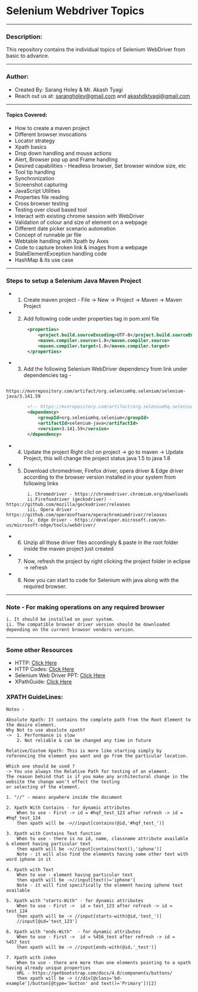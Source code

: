 # Selenium Webdriver Topics
---
### Description:
This repository contains the individual topics of Selenium WebDriver from basic to advance.

---

### Author:
* Created By: Sarang Holey & Mr. Akash Tyagi
* Reach out us at: sarangholey@gmail.com and akashdktyagi@gmail.com

---

#### Topics Covered:
* How to create a maven project
* Different browser invocations
* Locator strategy 
* Xpath basics
* Drop down handling and mouse actions
* Alert, Browser pop up and Frame handling
* Desired capabilities - Headless browser, Set browser window size, etc
* Tool tip handling
* Synchronization
* Screenshot capturing
* JavaScript Utilities
* Properties file reading
* Cross browser testing
* Testing over cloud based tool
* Interact with existing chrome session with WebDriver
* Validation of colour and size of element on a webpage
* Different date picker scenario automation
* Concept of runnable jar file
* Webtable handling with Xpath by Axes
* Code to capture broken link & images from a webpage
* StaleElementException handling code
* HashMap & its use case

---

### Steps to setup a Selenium Java Maven Project
* 1. Create maven project - File -> New -> Project -> Maven -> Maven Project
* 2. Add following code under properties tag in pom.xml file

```xml
		<properties>
			<project.build.sourceEncoding>UTF-8</project.build.sourceEncoding>
			<maven.compiler.source>1.8</maven.compiler.source>
			<maven.compiler.target>1.8</maven.compiler.target>
		</properties>
```

* 3. Add the following Selenium WebDriver dependency from link under dependencies tag - 

```
		https://mvnrepository.com/artifact/org.seleniumhq.selenium/selenium-java/3.141.59 
```

```xml
		<!-- https://mvnrepository.com/artifact/org.seleniumhq.selenium/selenium-java -->
		<dependency>
		    <groupId>org.seleniumhq.selenium</groupId>
		    <artifactId>selenium-java</artifactId>
		    <version>3.141.59</version>
		</dependency>
```

* 4. Update the project Right clicl on project -> go to maven -> Update Project, this will change the project status java 1.5 to java 1.8
* 5. Download chromedriver, Firefox driver, opera driver & Edge driver according to the browser version installed in your system from following links

``` 
		i. Chromedriver - https://chromedriver.chromium.org/downloads
		ii.Firefoxdriver (geckodriver) - https://github.com/mozilla/geckodriver/releases
		iii. Opera driver - https://github.com/operasoftware/operachromiumdriver/releases
		Iv. Edge driver - https://developer.microsoft.com/en-us/microsoft-edge/tools/webdriver/
```

* 6. Unzip all those driver files accordingly & paste in the root folder inside the maven project just created
* 7. Now, refresh the project by right clicking the project folder in eclipse -> refresh
* 8. Now you can start to code for Selenium with java along with the required browser.

---

### Note - For making operations on any required browser
	i. It should be installed on your system.
	ii. The compatible browser driver version should be downloaded depending on the current browser vendors version.

---

### Some other Resources

* HTTP: [Click Here](HttpRequest.jpg)
* HTTP Codes: [Click Here](http-status-code.png)
* Selenium Web Driver PPT: [Click Here](Selenium%20Webdriver.pptx)
* XPathGuide: [Click Here](XpathGuide.txt)

### XPATH GuideLines:

```text
Notes - 

Absolute Xpath: It contains the complete path from the Root Element to the desire element.
Why Not to use absolute xpath?
-> 	1. Performance is slow
	2. Not reliable & can be changed any time in future 

Relative/Custom Xpath: This is more like starting simply by referencing the element you want and go from the particular location.

Which one should be used ?
-> You use always the Relative Path for testing of an element. 
The reason behind that is if you make any architectural change in the website the change won't effect the testing 
or selecting of the element.

1. "//" - means anywhere inside the document

2. Xpath With Contains - for dynamic attributes
	When to use - First -> id = #hqf_test_123 after refresh -> id = #hqf_test_124
	then xpath will be ->//input[contains(@id,'#hqf_test_')]
	
3. Xpath with Contains Text function
	When to use - there is no id, name, classname attribute available & element having particular text
	then xpath will be ->//input[contains(text(),'iphone')]
	Note - it will also find the elements having some other text with word iphone in it
	
4. Xpath with Text 
	When to use - element having particular text
	then xpath will be ->//input[text()='iphone']
	Note - it will find specifically the element having iphone text available
	
5. Xpath with "starts-With" - for dynamic attributes
	When to use - First ->  id = test_123 after refresh -> id = test_124
	then xpath will be -> //input[starts-with(@id,'test_')]
	//input[@id='test_123']

6. Xpath with "ends-With"  - for dynamic attributes
	When to use - First ->  id = %456_test after refresh -> id = %457_test
	then xpath will be -> //input[ends-with(@id,'_test')]

7. Xpath with index
	When to use - there are more than one elements pointing to a xpath having already unique properties
	URL - https://getbootstrap.com/docs/4.0/components/buttons/
	then xpath will be -> (//div[@class='bd-example']/button[@type='button' and text()='Primary'])[2]
	
```